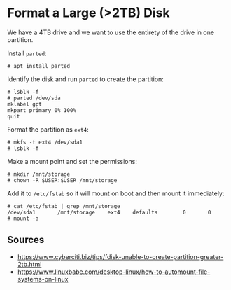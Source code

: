 # Format a Large (>2TB) Disk

We have a 4TB drive and we want to use the entirety of the drive in one partition.

Install `parted`:

```
# apt install parted
```

Identify the disk and run `parted` to create the partition:

```
# lsblk -f
# parted /dev/sda
mklabel gpt
mkpart primary 0% 100%
quit
```

Format the partition as `ext4`:

```
# mkfs -t ext4 /dev/sda1
# lsblk -f
```

Make a mount point and set the permissions:

```
# mkdir /mnt/storage
# chown -R $USER:$USER /mnt/storage
```

Add it to `/etc/fstab` so it will mount on boot and then mount it immediately:

```
# cat /etc/fstab | grep /mnt/storage
/dev/sda1       /mnt/storage    ext4    defaults        0       0
# mount -a
```

## Sources
* https://www.cyberciti.biz/tips/fdisk-unable-to-create-partition-greater-2tb.html
* https://www.linuxbabe.com/desktop-linux/how-to-automount-file-systems-on-linux